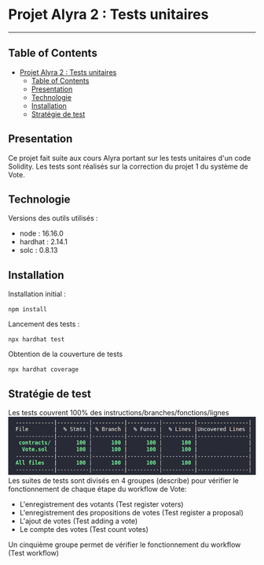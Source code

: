 # Projet Alyra 2 : Tests unitaires

---

## Table of Contents

-  [Projet Alyra 2 : Tests unitaires](#projet-alyra-2--tests-unitaires)
   -  [Table of Contents](#table-of-contents)
   -  [Presentation](#presentation)
   -  [Technologie](#technologie)
   -  [Installation](#installation)
   -  [Stratégie de test](#stratégie-de-test)

## Presentation

Ce projet fait suite aux cours Alyra portant sur les tests unitaires d'un code Solidity.
Les tests sont réalisés sur la correction du projet 1 du système de Vote.

## Technologie

Versions des outils utilisés :

-  node : 16.16.0
-  hardhat : 2.14.1
-  solc : 0.8.13

## Installation

Installation initial :

```
npm install
```

Lancement des tests :

```
npx hardhat test
```

Obtention de la couverture de tests

```
npx hardhat coverage
```

## Stratégie de test

Les tests couvrent 100% des instructions/branches/fonctions/lignes
![](capture.png)
Les suites de tests sont divisés en 4 groupes (describe) pour vérifier le fonctionnement de chaque étape du workflow de Vote:

-  L'enregistrement des votants (Test register voters)
-  L'enregistrement des propositions de votes (Test register a proposal)
-  L'ajout de votes (Test adding a vote)
-  Le compte des votes (Test count votes)

Un cinquième groupe permet de vérifier le fonctionnement du workflow (Test workflow)
